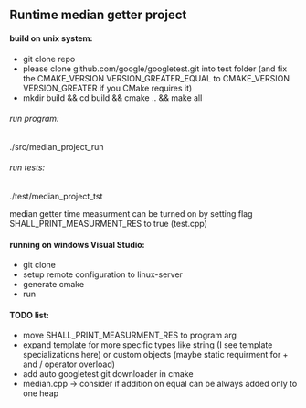 
## Runtime median getter project

#### build on unix system:
* git clone repo
* please clone github.com/google/googletest.git into test folder (and fix the CMAKE_VERSION VERSION_GREATER_EQUAL to CMAKE_VERSION VERSION_GREATER if you CMake requires it)
* mkdir build && cd build && cmake .. && make all

###### run program:
./src/median_project_run
###### run tests:
./test/median_project_tst

median getter time measurment can be turned on by setting flag SHALL_PRINT_MEASURMENT_RES to true (test.cpp)


#### running on windows Visual Studio:
* git clone
* setup remote configuration to linux-server
* generate cmake
* run


#### TODO list:
* move SHALL_PRINT_MEASURMENT_RES to program arg
* expand template for more specific types like string (I see template specializations here) or custom objects (maybe static requirment for + and / operator overload)
* add auto googletest git downloader in cmake
* median.cpp -> consider if addition on equal can be always added only to one heap